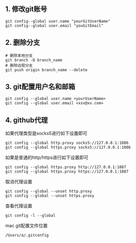 ## 1. 修改git账号

```shell
git config--global user.name "yourGitUserName"
git config--global user.email "youGitEmail"
```

## 2. 删除分支

```shell
# 删除本地分支
git branch -D branch_name
# 删除远程分支
git push origin branch_name --delete
```

## 3. git配置用户名和邮箱

```shell
git config --global user.name <yourUserName>
git config --global user.email <xxx@xx.com>
```

## 4. github代理

如果代理类型是socks5进行如下设置即可

```shell
git config --global http.proxy socks5://127.0.0.1:1086
git config --global https.proxy socks5://127.0.0.1:1086
```

如果是普通的http/https进行如下设置即可

```shell
git config --global https.proxy http://127.0.0.1:1087
git config --global https.proxy https://127.0.0.1:1087
```

取消代理设置

```shell
git config --global --unset http.proxy 
git config --global --unset https.proxy
```

查看代理设置

```shell
git config -l --global
```

mac git配置文件位置

```text
/Users/a/.gitconfig
```
